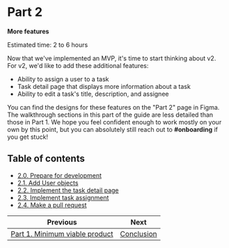 # Part 2

**More features**

Estimated time: 2 to 6 hours

Now that we've implemented an MVP, it's time to start thinking about v2. For v2, we'd like to add these additional features:

- Ability to assign a user to a task
- Task detail page that displays more information about a task
- Ability to edit a task's title, description, and assignee

You can find the designs for these features on the "Part 2" page in Figma. The walkthrough sections in this part of the guide are less detailed than those in Part 1. We hope you feel confident enough to work mostly on your own by this point, but you can absolutely still reach out to **#onboarding** if you get stuck!

## Table of contents

- [2.0. Prepare for development](./2-0-Prepare.md)
- [2.1. Add User objects](./2-1-Users.md)
- [2.2. Implement the task detail page](./2-2-Task-detail.md)
- [2.3. Implement task assignment](./2-3-Task-assignment.md)
- [2.4. Make a pull request](./2-4-Pull-request.md)

| Previous                                     | Next                           |
| -------------------------------------------- | ------------------------------ |
| [Part 1. Minimum viable product](../part-1/) | [Conclusion](../Conclusion.md) |
